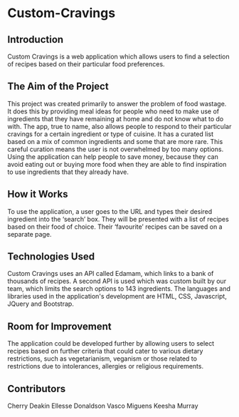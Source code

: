 # Custom-Cravings

## Introduction
Custom Cravings is a web application which allows users to find a selection of recipes based on their particular food preferences.

## The Aim of the Project
This project was created primarily to answer the problem of food wastage. It does this by providing meal ideas for people who need to make use of ingredients that they have remaining at home and do not know what to do with. The app, true to name, also allows people to respond to their particular cravings for a certain ingredient or type of cuisine. It has a curated list based on a mix of common ingredients and some that are more rare. This careful curation means the user is not overwhelmed by too many options. Using the application can help people to save money, because they can avoid eating out or buying more food when they are able to find inspiration to use ingredients that they already have. 

## How it Works
To use the application, a user goes to the URL and types their desired ingredient into the ‘search’ box. They will be presented with a list of recipes based on their food of choice. Their ‘favourite’ recipes can be saved on a separate page. 

## Technologies Used
Custom Cravings uses an API called Edamam, which links to a bank of thousands of recipes. A second API is used which was custom built by our team, which limits the search options to 143 ingredients. The languages and libraries used in the application's development are HTML, CSS, Javascript, JQuery and Bootstrap.
## Room for Improvement
The application could be developed further by allowing users to select recipes based on further criteria that could cater to various dietary restrictions, such as vegetarianism, veganism or those related to restrictions due to intolerances, allergies or religious requirements.

## Contributors
Cherry Deakin
Ellesse Donaldson
Vasco Miguens
Keesha Murray



